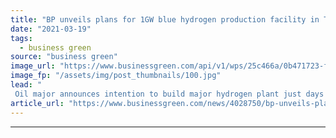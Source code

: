 ```yaml
---
title: "BP unveils plans for 1GW blue hydrogen production facility in Tees Valley"
date: "2021-03-19"
tags: 
  - business green
source: "business green"
image_url: "https://www.businessgreen.com/api/v1/wps/25c466a/0b471723-f7f9-49ac-99aa-86fec708459f/6/the-teesworks-site-jpg-img-835-medium-185x114.jpg"
image_fp: "/assets/img/post_thumbnails/100.jpg"
lead: "
 Oil major announces intention to build major hydrogen plant just days after government grants funding for carbon transportation and storage network in region ..."
article_url: "https://www.businessgreen.com/news/4028750/bp-unveils-plans-1gw-blue-hydrogen-production-facility-tees-valley"
---
```


---
